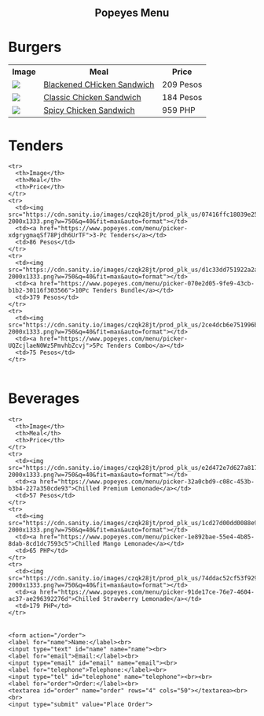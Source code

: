 <html>
<head>
   <link rel="stylesheet" type="text/css" href="cssictproject.css">
  <title>Popeyes Menu</title>
</head>
<body style="background-color: ##00FF00;">
  <center><h2>Popeyes Menu</h2></center>
  
  <h1>Burgers</h1>
  <table>
    <tr>
      <th>Image</th>
      <th>Meal</th>
      <th>Price</th>
    </tr>
    <tr>
      <td><img src="https://cdn.sanity.io/images/czqk28jt/prod_plk_us/4abe7e016e5027d62046cea6dbcc93d73c98ffc1-2000x1333.png?w=750&q=40&fit=max&auto=format"></td>
      <td><a href="https://www.popeyes.com/menu/section-863a184b-8058-42a8-b07b-ee524c89df19">Blackened CHicken Sandwich</a></td>
      <td>209 Pesos</td>
    </tr>
    <tr>
      <td><img src="https://cdn.sanity.io/images/czqk28jt/prod_plk_us/fc439018440af44b5fd27f60328ee840d6b6e4c3-2000x1333.png?w=750&q=40&fit=max&auto=format"></td>
      <td><a href="https://www.popeyes.com/menu/picker-fdf4820a-ae18-4203-8346-d5e7d762c200">Classic Chicken Sandwich</a></td>
      <td>184 Pesos</td>
    </tr>
    <tr>
      <td><img src="https://cdn.sanity.io/images/czqk28jt/prod_plk_us/83314c4de07d101106cd6767e57271880b989bc4-2000x1333.png?w=750&q=40&fit=max&auto=format"></td>
      <td><a href="https://www.popeyes.com/menu/picker-d85f8c4a-2136-4dd6-8879-1147ae43e254">Spicy Chicken Sandwich</a></td>
      <td>959 PHP</td>
    </tr>



  </table>
   <h1>Tenders</h1>
  <table>
     
    <tr>
      <th>Image</th>
      <th>Meal</th>
      <th>Price</th>
    </tr>
    <tr>
      <td><img src="https://cdn.sanity.io/images/czqk28jt/prod_plk_us/07416ffc18039e25240b15b1090d031a35bb6425-2000x1333.png?w=750&q=40&fit=max&auto=format"></td>
      <td><a href="https://www.popeyes.com/menu/picker-xdgrygmaqSf78Pjdh6UrTF">3-Pc Tenders</a></td>
      <td>86 Pesos</td>
    </tr>
    <tr>
      <td><img src="https://cdn.sanity.io/images/czqk28jt/prod_plk_us/d1c33dd751922a2ae8fc8d74733a38bf665c5cdb-2000x1333.png?w=750&q=40&fit=max&auto=format"></td>
      <td><a href="https://www.popeyes.com/menu/picker-070e2d05-9fe9-43cb-b1b2-30116f303566">10Pc Tenders Bundle</a></td>
      <td>379 Pesos</td>
    </tr>
    <tr>
      <td><img src="https://cdn.sanity.io/images/czqk28jt/prod_plk_us/2ce4dcb6e751996b2d7207429fb9eb687328cdc3-2000x1333.png?w=750&q=40&fit=max&auto=format"></td>
      <td><a href="https://www.popeyes.com/menu/picker-UQZcjlaeN0Wz5PmvhbZcvj">5Pc Tenders Combo</a></td>
      <td>75 Pesos</td>
    </tr>



  </table>
   <h1>Beverages</h1>
   <table>
      
    <tr>
      <th>Image</th>
      <th>Meal</th>
      <th>Price</th>
    </tr>
    <tr>
      <td><img src="https://cdn.sanity.io/images/czqk28jt/prod_plk_us/e2d472e7d627a817f39e9bd96868c181140b34fc-2000x1333.png?w=750&q=40&fit=max&auto=format"></td>
      <td><a href="https://www.popeyes.com/menu/picker-32a0cbd9-c08c-453b-b3b4-227a350cde93">Chilled Premium Lemonade</a></td>
      <td>57 Pesos</td>
    </tr>
    <tr>
      <td><img src="https://cdn.sanity.io/images/czqk28jt/prod_plk_us/1cd27d00dd0088e9d633e836a676b2edf8334cce-2000x1333.png?w=750&q=40&fit=max&auto=format"></td>
      <td><a href="https://www.popeyes.com/menu/picker-1e892bae-55e4-4b85-8dab-8cd1dc7593c5">Chilled Mango Lemonade</a></td>
      <td>65 PHP</td>
    </tr>
    <tr>
      <td><img src="https://cdn.sanity.io/images/czqk28jt/prod_plk_us/74ddac52cf53f92927a6134af998601b39355cc7-2000x1333.png?w=750&q=40&fit=max&auto=format"></td>
      <td><a href="https://www.popeyes.com/menu/picker-91de17ce-76e7-4604-ac37-ae296392276d">Chilled Strawberry Lemonade</a></td>
      <td>179 PHP</td>
    </tr>
  </table>
</div>
   

    <form action="/order">
    <label for="name">Name:</label><br>
    <input type="text" id="name" name="name"><br>
    <label for="email">Email:</label><br>
    <input type="email" id="email" name="email"><br>
    <label for="telephone">Telephone:</label><br>
    <input type="tel" id="telephone" name="telephone"><br><br>
    <label for="order">Order:</label><br>
    <textarea id="order" name="order" rows="4" cols="50"></textarea><br><br>
    <input type="submit" value="Place Order">
  </form> 
</body>
</html>

